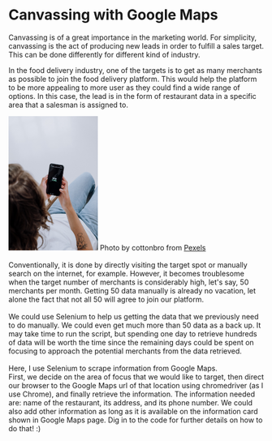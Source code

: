 # Canvassing with Google Maps
Canvassing is of a great importance in the marketing world. For simplicity, canvassing is the act of producing new leads in order to fulfill a sales target. This can be done differently for different kind of industry.

In the food delivery industry, one of the targets is to get as many merchants as possible to join the food delivery platform. This would help the platform to be more appealing to more user as they could find a wide range of options. In this case, the lead is in the form of restaurant data in a specific area that a salesman is assigned to. 

<img src="food delivery.jpg" width="35%" height="35%">
Photo by cottonbro from <a href="https://www.pexels.com/photo/person-using-a-smartphone-5077066/">Pexels</a>
<br>
<br>
Conventionally, it is done by directly visiting the target spot or manually search on the internet, for example. However, it becomes troublesome when the target number of merchants is considerably high, let's say, 50 merchants per month. Getting 50 data manually is already no vacation, let alone the fact that not all 50 will agree to join our platform. 
<br><br>
We could use Selenium to help us getting the data that we previously need to do manually. We could even get much more than 50 data as a back up. It may take time to run the script, but spending one day to retrieve hundreds of data will be worth the time since the remaining days could be spent on focusing to approach the potential merchants from the data retrieved.
<br><br>
Here, I use Selenium to scrape information from Google Maps. <br>
First, we decide on the area of focus that we would like to target, then direct our browser to the Google Maps url of that location using chromedriver (as I use Chrome), and finally retrieve the information. The information needed are: name of the restaurant, its address, and its phone number. We could also add other information as long as it is available on the information card shown in Google Maps page. Dig in to the code for further details on how to do that! :)
